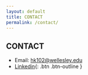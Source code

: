 ```yaml
---
layout: default
title: CONTACT
permalink: /contact/
---
```

## CONTACT
* Email: hk102@wellesley.edu
* [Linkedin](https://www.linkedin.com/in/hannah-kimura/){: .btn .btn-outline }





